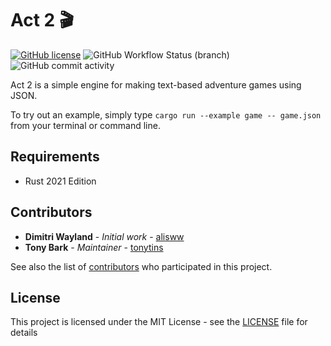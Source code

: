 # Act 2 🎬

[![GitHub license](https://img.shields.io/github/license/tonytins/act2)](https://github.com/tonytins/act2/blob/main/LICENSE) ![GitHub Workflow Status (branch)](https://img.shields.io/github/workflow/status/tonytins/act2/Rust/main) ![GitHub commit activity](https://img.shields.io/github/commit-activity/w/tonytins/act2)

Act 2 is a simple engine for making text-based adventure games using JSON.

To try out an example, simply type ``cargo run --example game -- game.json`` from your terminal or command line.

## Requirements

- Rust 2021 Edition

## Contributors

- **Dimitri Wayland** - *Initial work* - [alisww](https://github.com/alisww/)
- **Tony Bark** - *Maintainer* - [tonytins](https://github.com/tonytins)

See also the list of [contributors](https://github.com/tonytins/act2/contributors) who participated in this project.

## License

This project is licensed under the MIT License - see the [LICENSE](LICENSE) file for details
